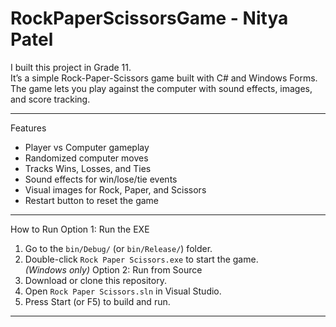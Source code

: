 # RockPaperScissorsGame - Nitya Patel

I built this project in Grade 11.   
It’s a simple Rock-Paper-Scissors game built with C# and Windows Forms.  
The game lets you play against the computer with sound effects, images, and score tracking.

---

Features
- Player vs Computer gameplay
- Randomized computer moves
- Tracks Wins, Losses, and Ties
- Sound effects for win/lose/tie events
- Visual images for Rock, Paper, and Scissors
- Restart button to reset the game

---

How to Run
Option 1: Run the EXE
1. Go to the `bin/Debug/` (or `bin/Release/`) folder.
2. Double-click `Rock Paper Scissors.exe` to start the game.  
   *(Windows only)*
Option 2: Run from Source
1. Download or clone this repository.
2. Open `Rock Paper Scissors.sln` in Visual Studio.
3. Press Start (or F5) to build and run.

---


